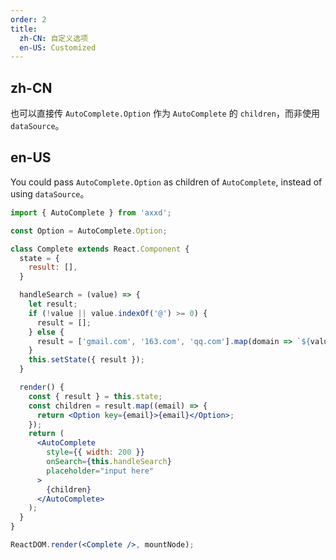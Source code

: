```yaml
---
order: 2
title:
  zh-CN: 自定义选项
  en-US: Customized
---
```


## zh-CN

也可以直接传 `AutoComplete.Option` 作为 `AutoComplete` 的 `children`，而非使用 `dataSource`。

## en-US

You could pass `AutoComplete.Option` as children of `AutoComplete`, instead of using `dataSource`。

````jsx
import { AutoComplete } from 'axxd';

const Option = AutoComplete.Option;

class Complete extends React.Component {
  state = {
    result: [],
  }

  handleSearch = (value) => {
    let result;
    if (!value || value.indexOf('@') >= 0) {
      result = [];
    } else {
      result = ['gmail.com', '163.com', 'qq.com'].map(domain => `${value}@${domain}`);
    }
    this.setState({ result });
  }

  render() {
    const { result } = this.state;
    const children = result.map((email) => {
      return <Option key={email}>{email}</Option>;
    });
    return (
      <AutoComplete
        style={{ width: 200 }}
        onSearch={this.handleSearch}
        placeholder="input here"
      >
        {children}
      </AutoComplete>
    );
  }
}

ReactDOM.render(<Complete />, mountNode);
````
